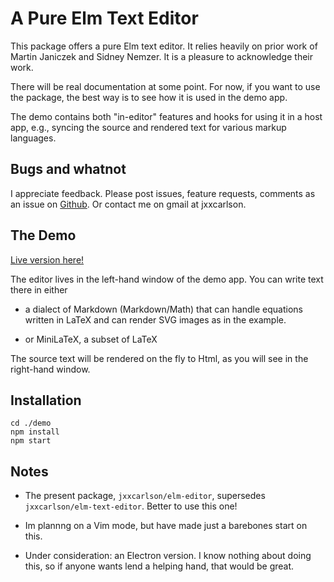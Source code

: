 # A Pure Elm Text Editor

This package offers a pure Elm text editor.
It relies heavily on prior work of 
Martin Janiczek and Sidney Nemzer.  It is a pleasure
to acknowledge their work.

There will be real documentation at some point.  For now, 
if you want to use the package, the best way is to
see how it is used in the demo app.

The demo contains both "in-editor" features and hooks for 
using it in a host app, e.g., syncing the source
and rendered text for various markup languages.


## Bugs and whatnot

I appreciate feedback.  Please post issues, feature requests, comments
as an issue on [Github](https://github.com/jxxcarlson/elm-editor2). 
Or contact me on gmail at jxxcarlson.

## The Demo

[Live version here!](https://jxxcarlson.github.io/app/text-editor/index.html)

The  editor lives in the left-hand window of the demo app. You can write 
 text there in either

- a dialect of Markdown (Markdown/Math) that can
handle equations written in LaTeX and can render
SVG images as in the example.

- or MiniLaTeX, a subset of LaTeX

The source text will be rendered on the fly to Html, as you will
see in the right-hand window.


## Installation 

```
cd ./demo
npm install
npm start
```

## Notes

- The present package, `jxxcarlson/elm-editor`, supersedes
`jxxcarlson/elm-text-editor`.  Better to use this one!

- Im plannng on a Vim mode, but have made just a barebones start on this. 

- Under consideration: an Electron version.  I know nothing about doing
this, so if anyone wants lend a helping hand, that would be great.
